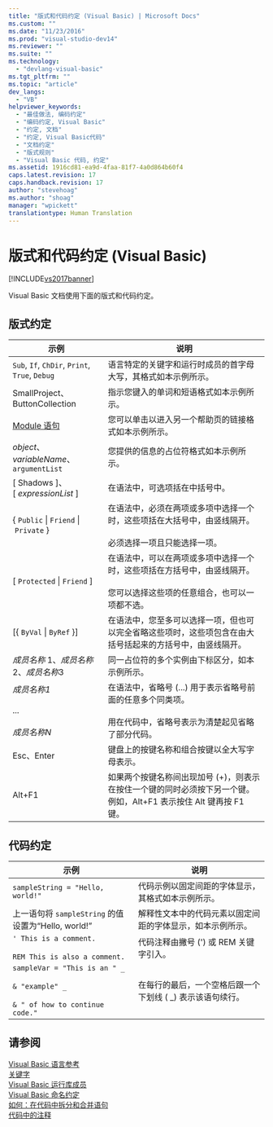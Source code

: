 ```yaml
---
title: "版式和代码约定 (Visual Basic) | Microsoft Docs"
ms.custom: ""
ms.date: "11/23/2016"
ms.prod: "visual-studio-dev14"
ms.reviewer: ""
ms.suite: ""
ms.technology: 
  - "devlang-visual-basic"
ms.tgt_pltfrm: ""
ms.topic: "article"
dev_langs: 
  - "VB"
helpviewer_keywords: 
  - "最佳做法, 编码约定"
  - "编码约定, Visual Basic"
  - "约定, 文档"
  - "约定, Visual Basic代码"
  - "文档约定"
  - "版式规则"
  - "Visual Basic 代码, 约定"
ms.assetid: 1916cd81-ea9d-4faa-81f7-4a0d864b60f4
caps.latest.revision: 17
caps.handback.revision: 17
author: "stevehoag"
ms.author: "shoag"
manager: "wpickett"
translationtype: Human Translation
---
```

# 版式和代码约定 (Visual Basic)
[!INCLUDE[vs2017banner](../../csharp/includes/vs2017banner.md)]

Visual Basic 文档使用下面的版式和代码约定。  
  
## 版式约定  
  
|示例|说明|  
|--------|--------|  
|`Sub`, `If`, `ChDir`, `Print`, `True`, `Debug`|语言特定的关键字和运行时成员的首字母大写，其格式如本示例所示。|  
|SmallProject、ButtonCollection|指示您键入的单词和短语格式如本示例所示。|  
|[Module 语句](../../visual-basic/language-reference/statements/module-statement.md)|您可以单击以进入另一个帮助页的链接格式如本示例所示。|  
|*object*、*variableName*、`argumentList`|您提供的信息的占位符格式如本示例所示。|  
|\[ Shadows \]、\[ *expressionList* \]|在语法中，可选项括在中括号中。|  
|{ `Public` &#124; `Friend` &#124; `Private` }|在语法中，必须在两项或多项中选择一个时，这些项括在大括号中，由竖线隔开。<br /><br /> 必须选择一项且只能选择一项。|  
|\[ `Protected` &#124; `Friend` \]|在语法中，可以在两项或多项中选择一个时，这些项括在方括号中，由竖线隔开。<br /><br /> 您可以选择这些项的任意组合，也可以一项都不选。|  
|\[{ `ByVal` &#124; `ByRef` }\]|在语法中，您至多可以选择一项，但也可以完全省略这些项时，这些项包含在由大括号括起来的方括号中，由竖线隔开。|  
|*成员名称* 1、*成员名称*2、*成员名称*3|同一占位符的多个实例由下标区分，如本示例所示。|  
|*成员名称1*<br /><br /> ...<br /><br /> *成员名称N*|在语法中，省略号 \(...\) 用于表示省略号前面的任意多个同类项。<br /><br /> 用在代码中，省略号表示为清楚起见省略了部分代码。|  
|Esc、Enter|键盘上的按键名称和组合按键以全大写字母表示。|  
|Alt\+F1|如果两个按键名称间出现加号 \(\+\)，则表示在按住一个键的同时必须按下另一个键。  例如，Alt\+F1 表示按住 Alt 键再按 F1 键。|  
  
## 代码约定  
  
|示例|说明|  
|--------|--------|  
|`sampleString = "Hello, world!"`|代码示例以固定间距的字体显示，其格式如本示例所示。|  
|上一语句将 `sampleString` 的值设置为“Hello, world\!”|解释性文本中的代码元素以固定间距的字体显示，如本示例所示。|  
|`' This is a comment.`<br /><br /> `REM This is also a comment.`|代码注释由撇号 \('\) 或 REM 关键字引入。|  
|`sampleVar = "This is an " _`<br /><br /> `& "example" _`<br /><br /> `& " of how to continue code."`|在每行的最后，一个空格后跟一个下划线 \( \_\) 表示该语句续行。|  
  
## 请参阅  
 [Visual Basic 语言参考](../../visual-basic/language-reference/index.md)   
 [关键字](../../visual-basic/language-reference/keywords/index.md)   
 [Visual Basic 运行库成员](../../visual-basic/language-reference/runtime-library-members.md)   
 [Visual Basic 命名约定](../../visual-basic/programming-guide/program-structure/naming-conventions.md)   
 [如何：在代码中拆分和合并语句](../../visual-basic/programming-guide/program-structure/how-to-break-and-combine-statements-in-code.md)   
 [代码中的注释](../../visual-basic/programming-guide/program-structure/comments-in-code.md)